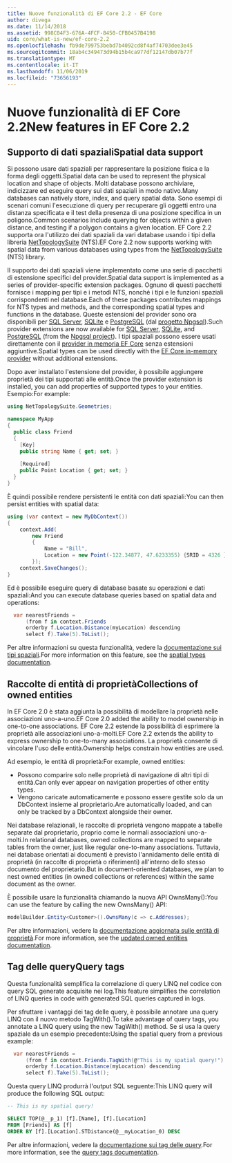 ```yaml
---
title: Nuove funzionalità di EF Core 2.2 - EF Core
author: divega
ms.date: 11/14/2018
ms.assetid: 998C04F3-676A-4FCF-8450-CFB0457B4198
uid: core/what-is-new/ef-core-2.2
ms.openlocfilehash: fb9de799753bebd7b4092cd8f4af74703dee3e45
ms.sourcegitcommit: 18ab4c349473d94b15b4ca977df12147db07b77f
ms.translationtype: MT
ms.contentlocale: it-IT
ms.lasthandoff: 11/06/2019
ms.locfileid: "73656193"
---
```

# <a name="new-features-in-ef-core-22"></a><span data-ttu-id="76ccd-102">Nuove funzionalità di EF Core 2.2</span><span class="sxs-lookup"><span data-stu-id="76ccd-102">New features in EF Core 2.2</span></span>

## <a name="spatial-data-support"></a><span data-ttu-id="76ccd-103">Supporto di dati spaziali</span><span class="sxs-lookup"><span data-stu-id="76ccd-103">Spatial data support</span></span>

<span data-ttu-id="76ccd-104">Si possono usare dati spaziali per rappresentare la posizione fisica e la forma degli oggetti.</span><span class="sxs-lookup"><span data-stu-id="76ccd-104">Spatial data can be used to represent the physical location and shape of objects.</span></span>
<span data-ttu-id="76ccd-105">Molti database possono archiviare, indicizzare ed eseguire query sui dati spaziali in modo nativo.</span><span class="sxs-lookup"><span data-stu-id="76ccd-105">Many databases can natively store, index, and query spatial data.</span></span>
<span data-ttu-id="76ccd-106">Sono esempi di scenari comuni l'esecuzione di query per recuperare gli oggetti entro una distanza specificata e il test della presenza di una posizione specifica in un poligono.</span><span class="sxs-lookup"><span data-stu-id="76ccd-106">Common scenarios include querying for objects within a given distance, and testing if a polygon contains a given location.</span></span>
<span data-ttu-id="76ccd-107">EF Core 2.2 supporta ora l'utilizzo dei dati spaziali da vari database usando i tipi della libreria [NetTopologySuite](https://github.com/NetTopologySuite/NetTopologySuite) (NTS).</span><span class="sxs-lookup"><span data-stu-id="76ccd-107">EF Core 2.2 now supports working with spatial data from various databases using types from the [NetTopologySuite](https://github.com/NetTopologySuite/NetTopologySuite) (NTS) library.</span></span>

<span data-ttu-id="76ccd-108">Il supporto dei dati spaziali viene implementato come una serie di pacchetti di estensione specifici del provider.</span><span class="sxs-lookup"><span data-stu-id="76ccd-108">Spatial data support is implemented as a series of provider-specific extension packages.</span></span>
<span data-ttu-id="76ccd-109">Ognuno di questi pacchetti fornisce i mapping per tipi e i metodi NTS, nonché i tipi e le funzioni spaziali corrispondenti nel database.</span><span class="sxs-lookup"><span data-stu-id="76ccd-109">Each of these packages contributes mappings for NTS types and methods, and the corresponding spatial types and functions in the database.</span></span>
<span data-ttu-id="76ccd-110">Queste estensioni del provider sono ora disponibili per [SQL Server](https://www.nuget.org/packages/Microsoft.EntityFrameworkCore.SqlServer.NetTopologySuite/), [SQLite](https://www.nuget.org/packages/Microsoft.EntityFrameworkCore.Sqlite.NetTopologySuite/) e [PostgreSQL](https://www.nuget.org/packages/Npgsql.EntityFrameworkCore.PostgreSQL.NetTopologySuite/) (dal [progetto Npgsql](https://www.npgsql.org/)).</span><span class="sxs-lookup"><span data-stu-id="76ccd-110">Such provider extensions are now available for [SQL Server](https://www.nuget.org/packages/Microsoft.EntityFrameworkCore.SqlServer.NetTopologySuite/), [SQLite](https://www.nuget.org/packages/Microsoft.EntityFrameworkCore.Sqlite.NetTopologySuite/), and [PostgreSQL](https://www.nuget.org/packages/Npgsql.EntityFrameworkCore.PostgreSQL.NetTopologySuite/) (from the [Npgsql project](https://www.npgsql.org/)).</span></span>
<span data-ttu-id="76ccd-111">I tipi spaziali possono essere usati direttamente con il [provider in memoria EF Core](xref:core/providers/in-memory/index) senza estensioni aggiuntive.</span><span class="sxs-lookup"><span data-stu-id="76ccd-111">Spatial types can be used directly with the [EF Core in-memory provider](xref:core/providers/in-memory/index) without additional extensions.</span></span>

<span data-ttu-id="76ccd-112">Dopo aver installato l'estensione del provider, è possibile aggiungere proprietà dei tipi supportati alle entità.</span><span class="sxs-lookup"><span data-stu-id="76ccd-112">Once the provider extension is installed, you can add properties of supported types to your entities.</span></span> <span data-ttu-id="76ccd-113">Esempio:</span><span class="sxs-lookup"><span data-stu-id="76ccd-113">For example:</span></span>

``` csharp
using NetTopologySuite.Geometries;

namespace MyApp
{
  public class Friend
  {
    [Key]
    public string Name { get; set; }
  
    [Required]
    public Point Location { get; set; }
  }
}
```

<span data-ttu-id="76ccd-114">È quindi possibile rendere persistenti le entità con dati spaziali:</span><span class="sxs-lookup"><span data-stu-id="76ccd-114">You can then persist entities with spatial data:</span></span>

``` csharp
using (var context = new MyDbContext())
{
    context.Add(
        new Friend
        {
            Name = "Bill",
            Location = new Point(-122.34877, 47.6233355) {SRID = 4326 }
        });
    context.SaveChanges();
}
```

<span data-ttu-id="76ccd-115">Ed è possibile eseguire query di database basate su operazioni e dati spaziali:</span><span class="sxs-lookup"><span data-stu-id="76ccd-115">And you can execute database queries based on spatial data and operations:</span></span>

``` csharp
  var nearestFriends =
      (from f in context.Friends
      orderby f.Location.Distance(myLocation) descending
      select f).Take(5).ToList();
```

<span data-ttu-id="76ccd-116">Per altre informazioni su questa funzionalità, vedere la [documentazione sui tipi spaziali](xref:core/modeling/spatial).</span><span class="sxs-lookup"><span data-stu-id="76ccd-116">For more information on this feature, see the [spatial types documentation](xref:core/modeling/spatial).</span></span>

## <a name="collections-of-owned-entities"></a><span data-ttu-id="76ccd-117">Raccolte di entità di proprietà</span><span class="sxs-lookup"><span data-stu-id="76ccd-117">Collections of owned entities</span></span>

<span data-ttu-id="76ccd-118">In EF Core 2.0 è stata aggiunta la possibilità di modellare la proprietà nelle associazioni uno-a-uno.</span><span class="sxs-lookup"><span data-stu-id="76ccd-118">EF Core 2.0 added the ability to model ownership in one-to-one associations.</span></span>
<span data-ttu-id="76ccd-119">EF Core 2.2 estende la possibilità di esprimere la proprietà alle associazioni uno-a-molti.</span><span class="sxs-lookup"><span data-stu-id="76ccd-119">EF Core 2.2 extends the ability to express ownership to one-to-many associations.</span></span>
<span data-ttu-id="76ccd-120">La proprietà consente di vincolare l'uso delle entità.</span><span class="sxs-lookup"><span data-stu-id="76ccd-120">Ownership helps constrain how entities are used.</span></span>

<span data-ttu-id="76ccd-121">Ad esempio, le entità di proprietà:</span><span class="sxs-lookup"><span data-stu-id="76ccd-121">For example, owned entities:</span></span>

- <span data-ttu-id="76ccd-122">Possono comparire solo nelle proprietà di navigazione di altri tipi di entità.</span><span class="sxs-lookup"><span data-stu-id="76ccd-122">Can only ever appear on navigation properties of other entity types.</span></span>
- <span data-ttu-id="76ccd-123">Vengono caricate automaticamente e possono essere gestite solo da un DbContext insieme al proprietario.</span><span class="sxs-lookup"><span data-stu-id="76ccd-123">Are automatically loaded, and can only be tracked by a DbContext alongside their owner.</span></span>

<span data-ttu-id="76ccd-124">Nei database relazionali, le raccolte di proprietà vengono mappate a tabelle separate dal proprietario, proprio come le normali associazioni uno-a-molti.</span><span class="sxs-lookup"><span data-stu-id="76ccd-124">In relational databases, owned collections are mapped to separate tables from the owner, just like regular one-to-many associations.</span></span>
<span data-ttu-id="76ccd-125">Tuttavia, nei database orientati ai documenti è previsto l'annidamento delle entità di proprietà (in raccolte di proprietà o riferimenti) all'interno dello stesso documento del proprietario.</span><span class="sxs-lookup"><span data-stu-id="76ccd-125">But in document-oriented databases, we plan to nest owned entities (in owned collections or references) within the same document as the owner.</span></span>

<span data-ttu-id="76ccd-126">È possibile usare la funzionalità chiamando la nuova API OwnsMany():</span><span class="sxs-lookup"><span data-stu-id="76ccd-126">You can use the feature by calling the new OwnsMany() API:</span></span>

``` csharp
modelBuilder.Entity<Customer>().OwnsMany(c => c.Addresses);
```

<span data-ttu-id="76ccd-127">Per altre informazioni, vedere la [documentazione aggiornata sulle entità di proprietà](xref:core/modeling/owned-entities#collections-of-owned-types).</span><span class="sxs-lookup"><span data-stu-id="76ccd-127">For more information, see the [updated owned entities documentation](xref:core/modeling/owned-entities#collections-of-owned-types).</span></span>

## <a name="query-tags"></a><span data-ttu-id="76ccd-128">Tag delle query</span><span class="sxs-lookup"><span data-stu-id="76ccd-128">Query tags</span></span>

<span data-ttu-id="76ccd-129">Questa funzionalità semplifica la correlazione di query LINQ nel codice con query SQL generate acquisite nei log.</span><span class="sxs-lookup"><span data-stu-id="76ccd-129">This feature simplifies the correlation of LINQ queries in code with generated SQL queries captured in logs.</span></span>

<span data-ttu-id="76ccd-130">Per sfruttare i vantaggi dei tag delle query, è possibile annotare una query LINQ con il nuovo metodo TagWith().</span><span class="sxs-lookup"><span data-stu-id="76ccd-130">To take advantage of query tags, you annotate a LINQ query using the new TagWith() method.</span></span>
<span data-ttu-id="76ccd-131">Se si usa la query spaziale da un esempio precedente:</span><span class="sxs-lookup"><span data-stu-id="76ccd-131">Using the spatial query from a previous example:</span></span>

``` csharp
  var nearestFriends =
      (from f in context.Friends.TagWith(@"This is my spatial query!")
      orderby f.Location.Distance(myLocation) descending
      select f).Take(5).ToList();
```

<span data-ttu-id="76ccd-132">Questa query LINQ produrrà l'output SQL seguente:</span><span class="sxs-lookup"><span data-stu-id="76ccd-132">This LINQ query will produce the following SQL output:</span></span>

``` sql
-- This is my spatial query!

SELECT TOP(@__p_1) [f].[Name], [f].[Location]
FROM [Friends] AS [f]
ORDER BY [f].[Location].STDistance(@__myLocation_0) DESC
```

<span data-ttu-id="76ccd-133">Per altre informazioni, vedere la [documentazione sui tag delle query](xref:core/querying/tags).</span><span class="sxs-lookup"><span data-stu-id="76ccd-133">For more information, see the [query tags documentation](xref:core/querying/tags).</span></span>
